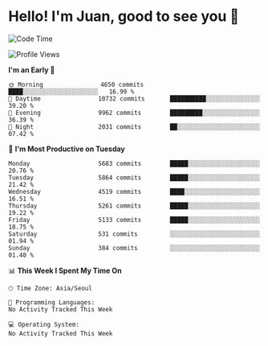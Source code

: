# Hello! I'm Juan, good to see you 👋

<!--
**Y-k-Y/Y-k-Y** is a ✨ _special_ ✨ repository because its `README.md` (this file) appears on your GitHub profile.

Here are some ideas to get you started:

- 🔭 I’m currently working on ...
- 🌱 I’m currently learning ...
- 👯 I’m looking to collaborate on ...
- 🤔 I’m looking for help with ...
- 💬 Ask me about ...
- 📫 How to reach me: ...
- 😄 Pronouns: ...
- ⚡ Fun fact: ...
-->
<!--
![Profile views](https://gpvc.arturio.dev/Y-k-Y)

[![Omid Nikrah StackOverflow](https://github-readme-stackoverflow.vercel.app/?userID=9517076)](https://stackoverflow.com/users/9517076/i-have-10-fingers)
-->

<!--START_SECTION:waka-->
![Code Time](http://img.shields.io/badge/Code%20Time-1%2C817%20hrs%204%20mins-blue)

![Profile Views](http://img.shields.io/badge/Profile%20Views-0-blue)

**I'm an Early 🐤** 

```text
🌞 Morning                4650 commits        ████░░░░░░░░░░░░░░░░░░░░░   16.99 % 
🌆 Daytime                10732 commits       ██████████░░░░░░░░░░░░░░░   39.20 % 
🌃 Evening                9962 commits        █████████░░░░░░░░░░░░░░░░   36.39 % 
🌙 Night                  2031 commits        ██░░░░░░░░░░░░░░░░░░░░░░░   07.42 % 
```
📅 **I'm Most Productive on Tuesday** 

```text
Monday                   5683 commits        █████░░░░░░░░░░░░░░░░░░░░   20.76 % 
Tuesday                  5864 commits        █████░░░░░░░░░░░░░░░░░░░░   21.42 % 
Wednesday                4519 commits        ████░░░░░░░░░░░░░░░░░░░░░   16.51 % 
Thursday                 5261 commits        █████░░░░░░░░░░░░░░░░░░░░   19.22 % 
Friday                   5133 commits        █████░░░░░░░░░░░░░░░░░░░░   18.75 % 
Saturday                 531 commits         ░░░░░░░░░░░░░░░░░░░░░░░░░   01.94 % 
Sunday                   384 commits         ░░░░░░░░░░░░░░░░░░░░░░░░░   01.40 % 
```


📊 **This Week I Spent My Time On** 

```text
🕑︎ Time Zone: Asia/Seoul

💬 Programming Languages: 
No Activity Tracked This Week

💻 Operating System: 
No Activity Tracked This Week
```


<!--END_SECTION:waka-->
